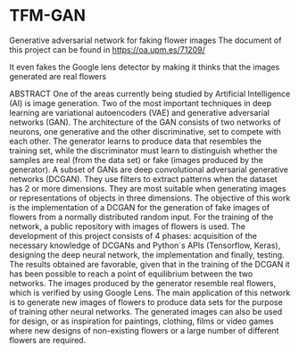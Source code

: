 # TFM-GAN
Generative adversarial network for faking flower images
The document of this project can be found in https://oa.upm.es/71209/

It even fakes the Google lens detector by making it thinks that the images generated are real flowers

ABSTRACT One of the areas currently being studied by Artificial Intelligence (AI) is image generation. Two of the most important techniques in deep learning are variational autoencoders (VAE) and generative adversarial networks (GAN). The architecture of the GAN consists of two networks of neurons, one generative and the other discriminative, set to compete with each other. The generator learns to produce data that resembles the training set, while the discriminator must learn to distinguish whether the samples are real (from the data set) or fake (images produced by the generator). A subset of GANs are deep convolutional adversarial generative networks (DCGAN). They use filters to extract patterns when the dataset has 2 or more dimensions. They are most suitable when generating images or representations of objects in three dimensions. The objective of this work is the implementation of a DCGAN for the generation of fake images of flowers from a normally distributed random input. For the training of the network, a public repository with images of flowers is used. The development of this project consists of 4 phases: acquisition of the necessary knowledge of DCGANs and Python´s APIs (Tensorflow, Keras), designing the deep neural network, the implementation and finally, testing. The results obtained are favorable, given that in the training of the DCGAN it has been possible to reach a point of equilibrium between the two networks. The images produced by the generator resemble real flowers, which is verified by using Google Lens. The main application of this network is to generate new images of flowers to produce data sets for the purpose of training other neural networks. The generated images can also be used for design, or as inspiration for paintings, clothing, films or video games where new designs of non-existing flowers or a large number of different flowers are required.

